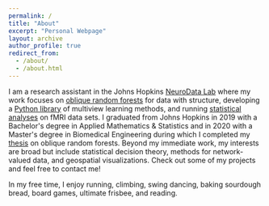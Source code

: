 ```yaml
---
permalink: /
title: "About"
excerpt: "Personal Webpage"
layout: archive
author_profile: true
redirect_from: 
  - /about/
  - /about.html
---
```


I am a research assistant in the Johns Hopkins [NeuroData Lab](https://neurodata.io/about) where my work focuses on [oblique random forests](https://arxiv.org/pdf/1909.11799.pdf) for data with structure, developing a [Python library](https://mvlearn.neurodata.io/) of multiview learning methods, and running [statistical analyses](https://rflperry.github.io/files/ohbm2020_poster_rperry.pdf) on fMRI data sets. I graduated from Johns Hopkins in 2019 with a Bachelor's degree in Applied Mathematics & Statistics and in 2020 with a Master's degree in Biomedical Engineering during which I completed my [thesis](https://jscholarship.library.jhu.edu/bitstream/handle/1774.2/62715/PERRY-THESIS-2020.pdf?sequence=1&isAllowed=y) on oblique random forests. Beyond my immediate work, my interests are broad but include statistical decision theory, methods for network-valued data, and geospatial visualizations. Check out some of my projects and feel free to contact me!

In my free time, I enjoy running, climbing, swing dancing, baking sourdough bread, board games, ultimate frisbee, and reading.
